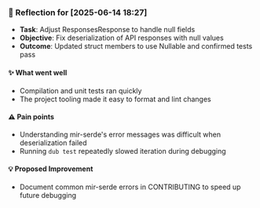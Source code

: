 ### :book: Reflection for [2025-06-14 18:27]
- **Task**: Adjust ResponsesResponse to handle null fields
- **Objective**: Fix deserialization of API responses with null values
- **Outcome**: Updated struct members to use Nullable and confirmed tests pass

#### :sparkles: What went well
- Compilation and unit tests ran quickly
- The project tooling made it easy to format and lint changes

#### :warning: Pain points
- Understanding mir-serde's error messages was difficult when deserialization failed
- Running `dub test` repeatedly slowed iteration during debugging

#### :bulb: Proposed Improvement
- Document common mir-serde errors in CONTRIBUTING to speed up future debugging
